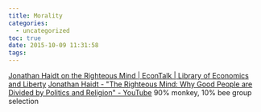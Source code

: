 ```yaml
---
title: Morality
categories:
  - uncategorized
toc: true
date: 2015-10-09 11:31:58
tags:
---
```


[Jonathan Haidt on the Righteous Mind | EconTalk | Library of Economics and Liberty](http://www.econtalk.org/archives/2014/01/jonathan_haidt.html)
[Jonathan Haidt - "The Righteous Mind: Why Good People are Divided by Politics and Religion" - YouTube](https://www.youtube.com/watch?v=ONUM4akzLGE)
90% monkey, 10% bee
group selection
